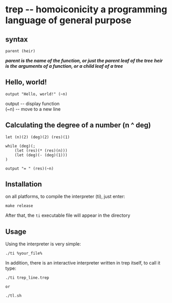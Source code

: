 # trep -- homoiconicity a programming language of general purpose
## syntax
```
parent (heir)
```

***parent is the name of the function, or just the parent leaf of the tree***
***heir is the arguments of a function, or a child leaf of a tree***

## Hello, world!
```
output "Hello, world!" (~n)
```
output -- display function  
(~n) -- move to a new line

## Calculating the degree of a number (n ^ deg)
```
let (n)(2) (deg)(2) (res)(1)

while (deg)(; 
	(let (res)(* (res)(n)))
	(let (deg)(- (deg)(1)))
)

output "= " (res)(~n)
```

## Installation
on all platforms, to compile the interpreter (ti), just enter:
```
make release
```

After that, the `ti` executable file will appear in the directory

## Usage
Using the interpreter is very simple:
```
./ti %your_file%
```
In addition, there is an interactive interpreter written in trep itself, to call it type:
```
./ti trep_line.trep

or

./tl.sh
```
